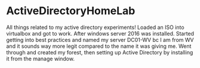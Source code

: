 # ActiveDirectoryHomeLab
All things related to my active directory experiments!
Loaded an ISO into virtualbox and got to work. After windows server 2016 was installed. 
Started getting into best practices and named my server DC01-WV bc I am from WV and it sounds way more legit compared to the name it was giving me. 
Went through and created my forest, then setting up Active Directory by installing it from the manage window. 
